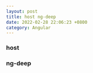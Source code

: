 ```yaml
---
layout: post
title: host ng-deep
date: 2022-02-28 22:06:23 +0800
category: Angular
---
```

### host

### ng-deep

